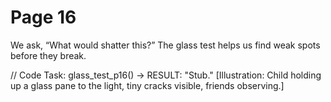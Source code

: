 # Page 16

We ask, “What would shatter this?”
The glass test helps us find weak spots before they break.

// Code Task: glass_test_p16() → RESULT: "Stub."
[Illustration: Child holding up a glass pane to the light, tiny cracks visible, friends observing.]
